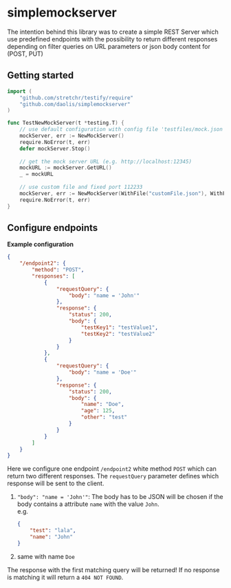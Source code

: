 # simplemockserver

The intention behind this library was to create a simple REST Server which use predefined endpoints
with the possibility to return different responses depending on filter queries on URL parameters 
or json body content for (POST, PUT)

## Getting started

```go
import (
    "github.com/stretchr/testify/require"
    "github.com/daolis/simplemockserver"
)

func TestNewMockServer(t *testing.T) {
	// use default configuration with config file 'testfiles/mock.json' and random free port.
	mockServer, err := NewMockServer() 
	require.NoError(t, err)
	defer mockServer.Stop()
    
	// get the mock server URL (e.g. http://localhost:12345) 
	mockURL := mockServer.GetURL()
	_ = mockURL
	
	// use custom file and fixed port 112233
	mockServer, err := NewMockServer(WithFile("customFile.json"), WithFixedPort(112233))
	require.NoError(t, err)
}
```

## Configure endpoints

**Example configuration**
```json
{
    "/endpoint2": {
        "method": "POST",
        "responses": [
            {
                "requestQuery": {
                    "body": "name = 'John'"
                },
                "response": {
                    "status": 200,
                    "body": {
                        "testKey1": "testValue1",
                        "testKey2": "testValue2"
                    }
                }
            },
            {
                "requestQuery": {
                    "body": "name = 'Doe'"
                },
                "response": {
                    "status": 200,
                    "body": {
                        "name": "Doe",
                        "age": 125,
                        "other": "test"
                    }
                }
            }
        ]
    }
}
```

Here we configure one endpoint `/endpoint2` white method `POST` which can return two different responses.
The `requestQuery` parameter defines which response will be sent to the client.

1. `"body": "name = 'John'"`: The body has to be JSON will be chosen if the body contains a attribute `name` with the value `John`.\
   e.g.
   ```json
   {
       "test": "lala",
       "name": "John"
   }
   ```
2. same with name `Doe`

The response with the first matching query will be returned! If no response is matching it will return a `404 NOT FOUND`.
